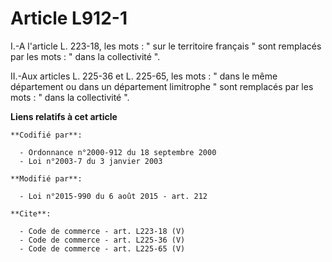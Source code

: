 # Article L912-1

I.-A l'article L. 223-18, les mots : " sur le territoire français " sont remplacés par les mots : " dans la collectivité ". 

II.-Aux articles L. 225-36 et L. 225-65, les mots : " dans le même département ou dans un département limitrophe " sont
remplacés par les mots : " dans la collectivité ".

**Liens relatifs à cet article**

	**Codifié par**:

	  - Ordonnance n°2000-912 du 18 septembre 2000
	  - Loi n°2003-7 du 3 janvier 2003

	**Modifié par**:

	  - Loi n°2015-990 du 6 août 2015 - art. 212

	**Cite**:

	  - Code de commerce - art. L223-18 (V)
	  - Code de commerce - art. L225-36 (V)
	  - Code de commerce - art. L225-65 (V)

